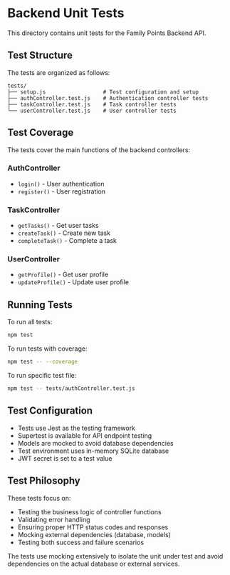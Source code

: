 # Backend Unit Tests

This directory contains unit tests for the Family Points Backend API.

## Test Structure

The tests are organized as follows:

```
tests/
├── setup.js                  # Test configuration and setup
├── authController.test.js    # Authentication controller tests
├── taskController.test.js    # Task controller tests
└── userController.test.js    # User controller tests
```

## Test Coverage

The tests cover the main functions of the backend controllers:

### AuthController
- `login()` - User authentication
- `register()` - User registration

### TaskController  
- `getTasks()` - Get user tasks
- `createTask()` - Create new task
- `completeTask()` - Complete a task

### UserController
- `getProfile()` - Get user profile
- `updateProfile()` - Update user profile

## Running Tests

To run all tests:
```bash
npm test
```

To run tests with coverage:
```bash
npm test -- --coverage
```

To run specific test file:
```bash
npm test -- tests/authController.test.js
```

## Test Configuration

- Tests use Jest as the testing framework
- Supertest is available for API endpoint testing
- Models are mocked to avoid database dependencies
- Test environment uses in-memory SQLite database
- JWT secret is set to a test value

## Test Philosophy

These tests focus on:
- Testing the business logic of controller functions
- Validating error handling
- Ensuring proper HTTP status codes and responses
- Mocking external dependencies (database, models)
- Testing both success and failure scenarios

The tests use mocking extensively to isolate the unit under test and avoid dependencies on the actual database or external services.